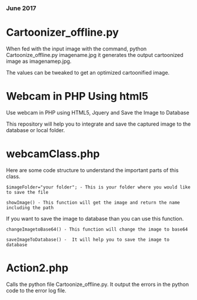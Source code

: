### June 2017
# Cartoonizer_offline.py
When fed with the input image with the command,
python Cartoonize_offline.py imagename.jpg
it generates the output cartoonized image as imagenamep.jpg.

The values can be tweaked to get an optimized cartoonified image.

# Webcam in PHP Using html5
Use webcam in PHP using HTML5, Jquery and Save the Image to Database

This repository will help you to integrate and save the captured image to the database or local folder.

# webcamClass.php
Here are some code structure to understand the important parts of this class.
````
$imageFolder="your folder"; - This is your folder where you would like to save the file
````
````
showImage() - This function will get the image and return the name including the path
````
If you want to save the image to database than you can use this function.
````
changeImagetoBase64() - This function will change the image to base64 
````
````
saveImageToDatabase() -  It will help you to save the image to database
````

# Action2.php
Calls the python file Cartoonize_offline.py.
It output the errors in the python code to the error log file.
